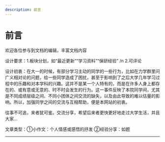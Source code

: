 ```yaml
---
description: 前言
---
```


# 前言

欢迎各位参与到文档的编辑，丰富文档内容

设计要求：1.板块分划，如“最近更新”“学习资料”“保研经验”   /n 2.可评论



设计初衷：在大一的时候，有部分学习主动的同学的一些行为，比如在力学群里问广义相对论的问题，给一些同学造成了困扰，甚至于影响到了之后大学几年学习过程中的乐趣和对本学科的兴趣。这并不是某一个人特有的，而是在许多人身上都存在的、或有意或无意的、时不时会发生的行为。这一事件反映了本院同学间，尤其是不同成绩层级之间、不同小团体之间交流的缺失，以及由此导致的难以估量的影响。所以，加强同学之间的交流与互相帮助，便是本网站的初衷。



往事不可追，来者犹可鉴。交流分享，希望后来者更快更好地走过大学生活，并且大家...

文章类型：①小作文：个人情感或感悟的抒发  ②经验分享：如题

---

> 
>
> 
